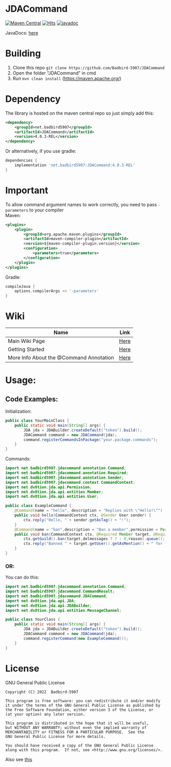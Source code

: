 # JDACommand
[![Maven Central](https://img.shields.io/maven-central/v/net.badbird5907/JDACommand.svg?label=Maven%20Central&style=for-the-badge)](https://search.maven.org/search?q=g:%22net.badbird5907%22%20AND%20a:%22JDACommand%22)
[![Hits](https://hits.seeyoufarm.com/api/count/incr/badge.svg?url=https%3A%2F%2Fgithub.com%2FBadbird-5907%2FJDACommand&count_bg=%236EFF00&title_bg=%23555555&icon=&icon_color=%23E7E7E7&title=Views+%28as+of+21%2F05%2F06%29&edge_flat=true)](https://hits.seeyoufarm.com)
[![javadoc](https://javadoc.io/badge2/net.badbird5907/JDACommand/javadoc.svg)](https://javadoc.io/doc/net.badbird5907/JDACommand)

JavaDocs: [here](https://www.javadoc.io/doc/net.badbird5907/JDACommand/latest/index.html)



# Building
1. Clone this repo `git clone https://github.com/Badbird-5907/JDACommand`
2. Open the folder "JDACommand" in cmd
3. Run `mvn clean install` (https://maven.apache.org/)

# Dependency
The library is hosted on the maven central repo so just simply add this:
```xml
<dependency>
    <groupId>net.badbird5907</groupId>
    <artifactId>JDACommand</artifactId>
    <version>4.0.3-REL</version>
</dependency>
```
Or alternatively, if you use gradle:
```groovy
dependencies {
    implementation 'net.badbird5907:JDACommand:4.0.3-REL'
}
```
# Important
To allow command argument names to work correctly, you need to pass `-parameters` to your compiler <br/>
Maven:
```xml
<plugins>
    <plugin>
        <groupId>org.apache.maven.plugins</groupId>
        <artifactId>maven-compiler-plugin</artifactId>
        <version>${maven-compiler-plugin.version}</version>
        <configuration>
            <parameters>true</parameters>
        </configuration>
    </plugin>
</plugins>
```
Gradle:
```groovy
compileJava {
    options.compilerArgs << '-parameters'
}
```
# Wiki
|  Name  |  Link  |
|---|---|
|  Main Wiki Page  |  [Here](https://github.com/Badbird5907/JDACommand/wiki)  |
|  Getting Started  |  [Here](https://github.com/Badbird5907/JDACommand/wiki/Getting-Started)  |
|  More Info About the @Command Annotation  |  [Here](https://github.com/Badbird5907/JDACommand/wiki/The-@Command-Annotation---In-Depth)  |


# Usage:
## Code Examples:

Initialization:
```java
public class YourMainClass {
    public static void main(String[] args) {
        JDA jda = JDABuilder.createDefault("token").build();
        JDACommand command = new JDACommand(jda);
        command.registerCommandsInPackage("your.package.commands");
    }
}

```
Commands:
```java
import net.badbird5907.jdacommand.annotation.Command;
import net.badbird5907.jdacommand.annotation.Required;
import net.badbird5907.jdacommand.annotation.Sender;
import net.badbird5907.jdacommand.context.CommandContext;
import net.dv8tion.jda.api.Permission;
import net.dv8tion.jda.api.entities.Member;
import net.dv8tion.jda.api.entities.User;

public class ExampleCommand {
    @Command(name = "hello", description = "Replies with \"Hello!\"")
    public void hello(CommandContext ctx, @Sender User sender) {
        ctx.reply("Hello, " + sender.getAsTag() + "!");
    }
    @Command(name = "ban",description = "Ban a member",permission = Permission.BAN_MEMBERS)
    public void ban(CommandContext ctx, @Required Member target, @Required String reason, boolean delmessages) {
        ctx.getGuild().ban(target,delmessages ? 7 : 0,reason).queue();
        ctx.reply("Banned " + target.getUser().getAsMention() + " for `" + reason + "`!");
    }
}

```
### OR:

You can do this:

```java
import net.badbird5907.jdacommand.annotation.Command;
import net.badbird5907.jdacommand.CommandResult;
import net.badbird5907.jdacommand.JDACommand;
import net.dv8tion.jda.api.JDA;
import net.dv8tion.jda.api.JDABuilder;
import net.dv8tion.jda.api.entities.MessageChannel;

public class YourClass {
    public static void main(String[] args) {
        JDA jda = JDABuilder.createDefault("token").build();
        JDACommand command = new JDACommand(jda);
        command.registerCommand(new ExampleCommand());
    }
}
```


# License
GNU General Public License
```
Copyright (C) 2022  Badbird-5907

This program is free software: you can redistribute it and/or modify
it under the terms of the GNU General Public License as published by
the Free Software Foundation, either version 3 of the License, or
(at your option) any later version.

This program is distributed in the hope that it will be useful,
but WITHOUT ANY WARRANTY; without even the implied warranty of
MERCHANTABILITY or FITNESS FOR A PARTICULAR PURPOSE.  See the
GNU General Public License for more details.

You should have received a copy of the GNU General Public License
along with this program.  If not, see <http://www.gnu.org/licenses/>.
```
Also see [this](/blob/master/license.md)
